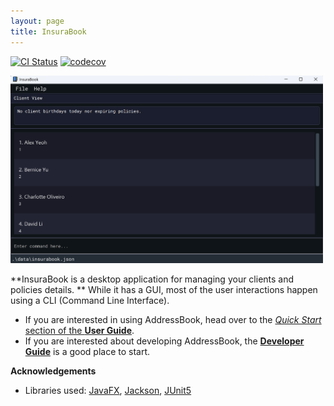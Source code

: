 ```yaml
---
layout: page
title: InsuraBook
---
```


[![CI Status](https://github.com/AY2526S1-CS2103T-F15b-1/tp/workflows/Java%20CI/badge.svg)](https://github.com/AY2526S1-CS2103T-F15b-1/tp/actions)
[![codecov](https://codecov.io/gh/AY2526S1-CS2103T-F15b-1/tp/branch/master/graph/badge.svg)](https://app.codecov.io/gh/AY2526S1-CS2103T-F15b-1/tp/)

<img alt="img.png" height="300" src="images/homepage.png" width="500"/>

**InsuraBook is a desktop application for managing your clients and policies details.
** While it has a GUI, most of the user interactions happen using a CLI (Command Line Interface).

* If you are interested in using AddressBook, head over to the [_Quick Start_ section of the **User Guide**](UserGuide.html#quick-start).
* If you are interested about developing AddressBook, the [**Developer Guide**](DeveloperGuide.html) is a good place to start.


**Acknowledgements**

* Libraries used: [JavaFX](https://openjfx.io/), [Jackson](https://github.com/FasterXML/jackson), [JUnit5](https://github.com/junit-team/junit5)
